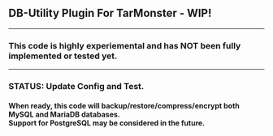 <h2> DB-Utility Plugin For TarMonster - WIP!</h2>
<hr>
<h3> This code is highly experiemental and has NOT been fully implemented or tested yet.</h3>
<hr>
<h3>STATUS: Update Config and Test.</h3>
<h4> When ready, this code will backup/restore/compress/encrypt both MySQL and MariaDB databases. 
<br>
Support for PostgreSQL may be considered in the future.</h4>
